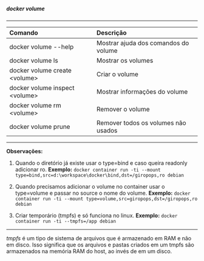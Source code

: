 
##### docker volume
***


|Comando|Descrição|
|:--|:--|
|docker volume --help| Mostrar ajuda dos comandos do volume|
|docker volume ls | Mostrar os volumes|
|docker volume create \<volume\> | Criar o volume|
|docker volume inspect \<volume\>| Mostrar informações do volume|
|docker volume rm \<volume\>|Remover o volume|
|docker volume prune| Remover todos os volumes não usados|

***
**Observações:** 

1. Quando o diretório já existe usar  o type=bind e caso queira readonly adicionar ro.
**Exemplo:** `docker container run -ti --mount type=bind,src=d:\workspace\docker\bind,dst=/giropops,ro debian`

2. Quando precisamos adicionar o volume no container usar  o type=volume e passar no source o nome do volume.
**Exemplo:** `docker container run -ti --mount type=volume,src=giropops,dst=/giropops,ro debian`

3. Criar temporário (tmpfs) e só funciona no linux.
**Exemplo:** `docker container run -ti --tmpfs=/app debian`
***
*tmpfs* é um tipo de sistema de arquivos que é armazenado em RAM e não em disco. Isso significa que os arquivos e pastas criados em um tmpfs são armazenados na memória RAM do host, ao invés de em um disco.